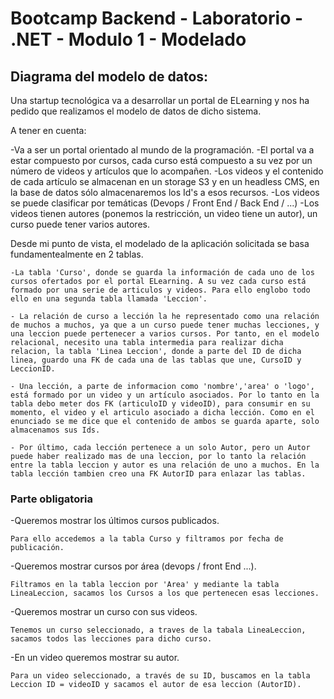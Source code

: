 # Bootcamp Backend - Laboratorio - .NET - Modulo 1 - Modelado

## Diagrama del modelo de datos:

Una startup tecnológica va a desarrollar un portal de ELearning y nos ha pedido que realizamos el modelo de datos de dicho sistema.

A tener en cuenta:

-Va a ser un portal orientado al mundo de la programación.
-El portal va a estar compuesto por cursos, cada curso está compuesto a su vez por un número de videos y artículos que lo acompañen.
-Los videos y el contenido de cada artículo se almacenan en un storage S3 y en un headless CMS, en la base de datos sólo almacenaremos los Id's a esos recursos.
-Los videos se puede clasificar por temáticas (Devops / Front End / Back End / ...)
-Los videos tienen autores (ponemos la restricción, un video tiene un autor), un curso puede tener varios autores.

Desde mi punto de vista, el modelado de la aplicación solicitada se basa fundamentealmente en 2 tablas. 

    -La tabla 'Curso', donde se guarda la información de cada uno de los cursos ofertados por el portal ELearning. A su vez cada curso está formado por una serie de articulos y videos. Para ello englobo todo ello en una segunda tabla llamada 'Leccion'.

    - La relación de curso a lección la he representado como una relación de muchos a muchos, ya que a un curso puede tener muchas lecciones, y una leccion puede pertenecer a varios cursos. Por tanto, en el modelo relacional, necesito una tabla intermedia para realizar dicha relacion, la tabla 'Linea Leccion', donde a parte del ID de dicha linea, guardo una FK de cada una de las tablas que une, CursoID y LeccionID.

    - Una lección, a parte de informacion como 'nombre','area' o 'logo', está formado por un video y un artículo asociados. Por lo tanto en la tabla debo meter dos FK (articuloID y videoID), para consumir en su momento, el video y el articulo asociado a dicha lección. Como en el enunciado se me dice que el contenido de ambos se guarda aparte, solo almacenamos sus Ids.

    - Por último, cada lección pertenece a un solo Autor, pero un Autor puede haber realizado mas de una leccion, por lo tanto la relación entre la tabla leccion y autor es una relación de uno a muchos. En la tabla lección tambien creo una FK AutorID para enlazar las tablas.

### Parte obligatoria

-Queremos mostrar los últimos cursos publicados.
    
    Para ello accedemos a la tabla Curso y filtramos por fecha de publicación.

-Queremos mostrar cursos por área (devops / front End ...).

    Filtramos en la tabla leccion por 'Area' y mediante la tabla LineaLeccion, sacamos los Cursos a los que pertenecen esas lecciones.

-Queremos mostrar un curso con sus videos.

    Tenemos un curso seleccionado, a traves de la tabala LineaLeccion, sacamos todos las lecciones para dicho curso.

-En un video queremos mostrar su autor.

    Para un video seleccionado, a través de su ID, buscamos en la tabla Leccion ID = videoID y sacamos el autor de esa leccion (AutorID).






